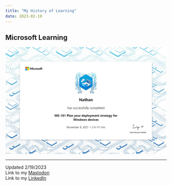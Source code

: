 ```yaml
---
title: "My History of Learning"
date: 2023-02-19
---
```

## Microsoft Learning

![Image](https://github.com/Nathan1824/Blog-Post-Dev/blob/main/_pictures/MS-101_Plan_Your_Deployment.jpg?raw=true)

---
Updated 2/19/2023\
Link to my <a rel="me" href="https://tech.lgbt/@NathanHamblin_MI6">Mastodon</a>\
Link to my <a rel="me" href="https://www.linkedin.com/in/nathan-hamblin">LinkedIn</a>
